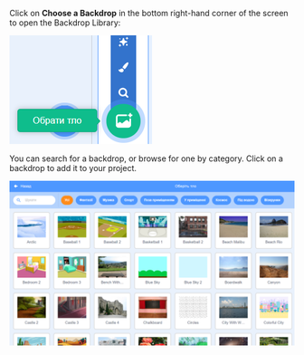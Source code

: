 Click on **Choose a Backdrop** in the bottom right-hand corner of the screen to open the Backdrop Library:

![знімок екрана](images/stage-choose.png)

You can search for a backdrop, or browse for one by category. Click on a backdrop to add it to your project.

![The Backdrop Library.](images/backdrop.png)